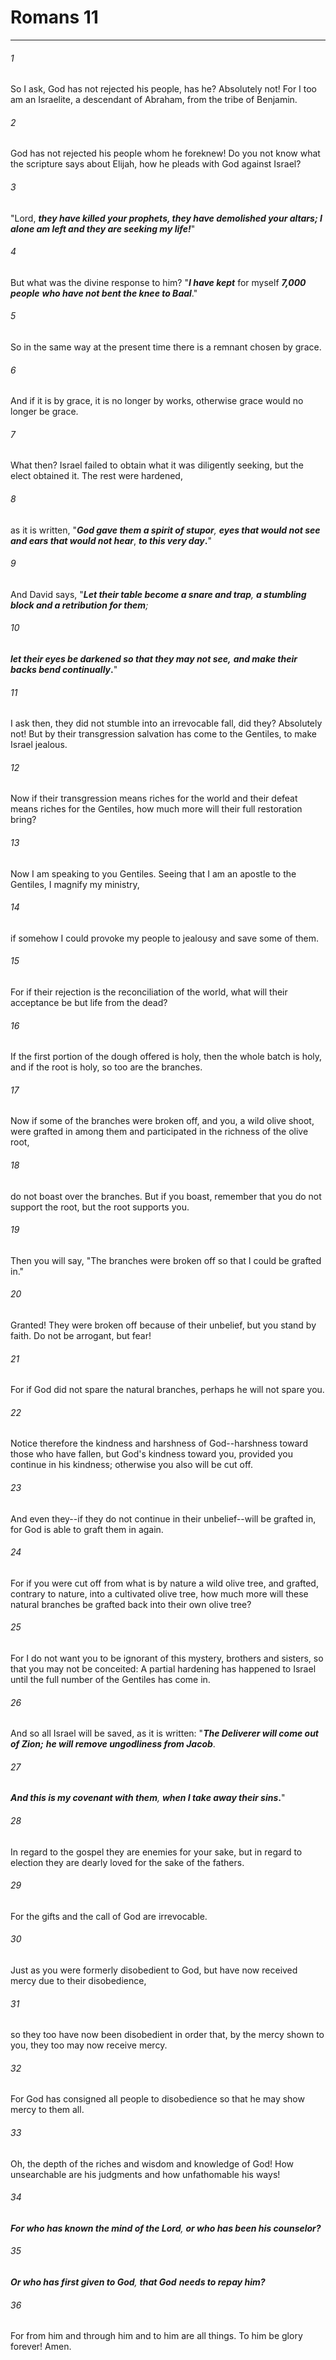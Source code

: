 # Romans 11
***



###### 1 
So I ask, God has not rejected his people, has he? Absolutely not! For I too am an Israelite, a descendant of Abraham, from the tribe of Benjamin. 

###### 2 
God has not rejected his people whom he foreknew! Do you not know what the scripture says about Elijah, how he pleads with God against Israel? 

###### 3 
"Lord, **_they have killed your prophets, they have demolished your altars; I alone am left and they are seeking my life!_**" 

###### 4 
But what was the divine response to him? "**_I have kept_** for myself **_7,000 people_** **_who have not bent the knee to Baal_**." 

###### 5 
So in the same way at the present time there is a remnant chosen by grace. 

###### 6 
And if it is by grace, it is no longer by works, otherwise grace would no longer be grace. 

###### 7 
What then? Israel failed to obtain what it was diligently seeking, but the elect obtained it. The rest were hardened, 

###### 8 
as it is written, "_**God gave them a spirit of stupor**,_ **_eyes that would not see and ears that would not hear_**, **_to this very day_.**" 

###### 9 
And David says, "_**Let their table become a snare and trap**,_ _**a stumbling block and a retribution for them**;_ 

###### 10 
**_let their eyes be darkened so that they may not see,_** **_and make their backs bend continually_.**" 

###### 11 
I ask then, they did not stumble into an irrevocable fall, did they? Absolutely not! But by their transgression salvation has come to the Gentiles, to make Israel jealous. 

###### 12 
Now if their transgression means riches for the world and their defeat means riches for the Gentiles, how much more will their full restoration bring? 

###### 13 
Now I am speaking to you Gentiles. Seeing that I am an apostle to the Gentiles, I magnify my ministry, 

###### 14 
if somehow I could provoke my people to jealousy and save some of them. 

###### 15 
For if their rejection is the reconciliation of the world, what will their acceptance be but life from the dead? 

###### 16 
If the first portion of the dough offered is holy, then the whole batch is holy, and if the root is holy, so too are the branches. 

###### 17 
Now if some of the branches were broken off, and you, a wild olive shoot, were grafted in among them and participated in the richness of the olive root, 

###### 18 
do not boast over the branches. But if you boast, remember that you do not support the root, but the root supports you. 

###### 19 
Then you will say, "The branches were broken off so that I could be grafted in." 

###### 20 
Granted! They were broken off because of their unbelief, but you stand by faith. Do not be arrogant, but fear! 

###### 21 
For if God did not spare the natural branches, perhaps he will not spare you. 

###### 22 
Notice therefore the kindness and harshness of God--harshness toward those who have fallen, but God's kindness toward you, provided you continue in his kindness; otherwise you also will be cut off. 

###### 23 
And even they--if they do not continue in their unbelief--will be grafted in, for God is able to graft them in again. 

###### 24 
For if you were cut off from what is by nature a wild olive tree, and grafted, contrary to nature, into a cultivated olive tree, how much more will these natural branches be grafted back into their own olive tree? 

###### 25 
For I do not want you to be ignorant of this mystery, brothers and sisters, so that you may not be conceited: A partial hardening has happened to Israel until the full number of the Gentiles has come in. 

###### 26 
And so all Israel will be saved, as it is written: "**_The Deliverer will come out of Zion;_** **_he will remove ungodliness from Jacob_**. 

###### 27 
_**And this is my covenant with them**,_ **_when I take away their sins_.**" 

###### 28 
In regard to the gospel they are enemies for your sake, but in regard to election they are dearly loved for the sake of the fathers. 

###### 29 
For the gifts and the call of God are irrevocable. 

###### 30 
Just as you were formerly disobedient to God, but have now received mercy due to their disobedience, 

###### 31 
so they too have now been disobedient in order that, by the mercy shown to you, they too may now receive mercy. 

###### 32 
For God has consigned all people to disobedience so that he may show mercy to them all. 

###### 33 
Oh, the depth of the riches and wisdom and knowledge of God! How unsearchable are his judgments and how unfathomable his ways! 

###### 34 
_**For who has known the mind of the Lord**,_ **_or who has been his counselor?_** 

###### 35 
_**Or who has first given to God**,_ **_that God_** **_needs to repay him?_** 

###### 36 
For from him and through him and to him are all things. To him be glory forever! Amen.
